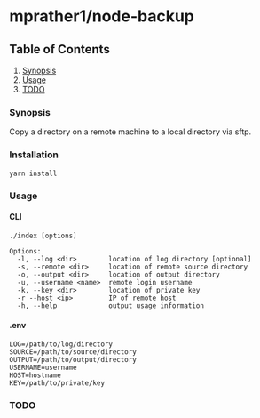 # mprather1/node-backup

## Table of Contents
1. [ Synopsis ](#synopsis)
2. [ Usage ](#usage) <br />
3. [ TODO ](#todo)

<a name="synopsis"></a>
### Synopsis

Copy a directory on a remote machine to a local directory via sftp.
  
### Installation

    yarn install

<a name="usage"></a>
### Usage

#### CLI

    ./index [options]

    Options:
      -l, --log <dir>        location of log directory [optional]
      -s, --remote <dir>     location of remote source directory
      -o, --output <dir>     location of output directory
      -u, --username <name>  remote login username
      -k, --key <dir>        location of private key
      -r --host <ip>         IP of remote host
      -h, --help             output usage information
      
#### .env

    LOG=/path/to/log/directory
    SOURCE=/path/to/source/directory
    OUTPUT=/path/to/output/directory
    USERNAME=username
    HOST=hostname
    KEY=/path/to/private/key

<a name="todo"></a>
### TODO